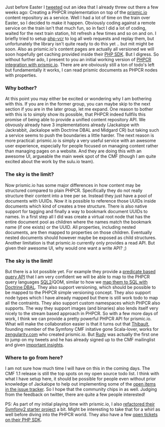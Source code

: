 Just before Easter I [tweeted](https://twitter.com/lsmith/status/456343361939832832) out an idea that I already threw out there a few weeks ago: Creating a PHPCR implementation on top of the [prismic.io](http://prismic.io) content repository as a service. Well I had a lot of time on the train over Easter, so I decided to make it happen. Obviously coding against a remote service on the train isn't that much fun, so in fact I did a lot of coding, waited for the next train station, hit refresh a few times and so on and on. I briefly tried to setup [php-vcr](https://github.com/php-vcr/php-vcr) to log all web requests and replay them, but unfortunately the library isn't quite ready to do this yet .. but mit might be soon. Also as prismic.io's content pages are actually all versioned we will soon hopefully get caching provided inside their [PHP SDK](https://github.com/prismicio/php-kit/issues/32). But I digress. So without further ado, I present to you an initial working version of [PHPCR integration with prismic.io](https://github.com/jackalope/jackalope-prismic). There are are obviously still a ton of todo's left but fundamentally it works, I can read prismic documents as PHPCR nodes with properties.

### Why bother?

At this point you may either be excited or wondering why I am bothering with this. If you are in the former group, you can maybe skip to the next section if you are in the later group, let me expand. One reason to bother with this is to simply show its possible, that PHPCR indeed fullfils this promise of being able to provide a unified content repository API. We obvously already have 3 implementations already (Jackalope with Jackrabbit, Jackalope with Doctrine DBAL and Midgard CR) but taking such a service seems to push the boundaries a little harder. The next reason is more practical: prismic.io is simply a very useful service with an awesome user experience, especially for people focused on managing content rather than managing pages on a website. And they are doing this with an awesome UI, argueable the main week spot of the CMF (though I am quite excited about the work by the sulu.io team).

### The sky is the limit?

Now prismic.io has some major differences in how content may be structured compared to plain PHPCR. Specifically they do not really structure their content into a tree per se. Instead they just have a pool of documents with UUIDs. Now it is possible to reference those UUIDs inside documents which kind of creates a tree structure. There is also native support for tagging and finally a way to bookmark document UUIDs to names. In a first step all I did was create a virtual root node that has the entire document pool as children where the names match the bookmark name (if one exists) or the UUID. All properties, including nested documents, are then mapped to properties on those children. Eventually nested documents should however maybe be exposed as child structures. Another limitation is that prismic.io currently only provides a read API. But given their awesome UI, why would one want a write API? ;)

### The sky is the limit!

But there is a lot possible yet. For example they provide a [predicate based query API](https://developers.prismic.io/documentation/UjBe8bGIJ3EKtgBZ/api-documentation#predicate-based-queries) that I am very confident we will be able to map to the PHPCR query languages [SQL2](http://www.h2database.com/jcr/grammar.html)/QOM, similar to how we [map them to SQL with Doctrine DBAL](https://github.com/jackalope/jackalope-doctrine-dbal/blob/master/src/Jackalope/Transport/DoctrineDBAL/Query/QOMWalker.php). They also support versioning, which should be possible to be mapped to the PHPCR simple versioning concept. They also support node types which I have already mapped but there is still work todo to map all the contraints. They also support custom namespaces which PHPCR also supports. The way they support images (and binaries) also lends itself very nicely to the stream based approach in PHPCR. So with a few more days of work, I think we can provide a pretty powerful PHPCR API for prismic.io. What will make the collaboration easier is that it turns out that [Thibault](https://github.com/ornicar), founding member of the Symfony CMF initative gone Scala-lover, works for [zengularity.com](http://zengularity.com) who created prismic.io. But [Rudy](https://github.com/rudyrigot) was actually the first one to jump on my tweets and he has already signed up to the CMF mailinglist and given [important insights](https://groups.google.com/d/msg/symfony-cmf-devs/mS07m-a-MdA/Q3kt1_3xSUYJ).

### Where to go from here?

I am not sure how much time I will have on this in the coming days. The CMF 1.1 release is still the top spots on my open source todo list. I think with what I have setup here, it should be possible for people even without prior knowledge of Jackalope to help out implementing some of the [open items in the issue tracker](https://github.com/jackalope/jackalope-prismic/issues). So I hope that the community chips in as well. Judging from the feedback on twitter, there are quite a few people interested!

PS: As part of my initial playing time with prismic.io, I also [refactored their Symfony2 starter project](https://github.com/prismicio/php-symfony-starter/pull/3) a bit. Might be interesting to take that for a whirl as well before diving into the PHPCR world. They also have a few [open tickets on their PHP SDK](https://github.com/prismicio/php-kit/issues).